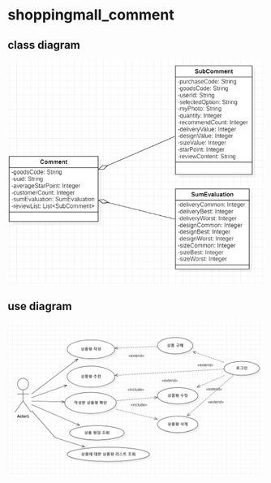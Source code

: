 # shoppingmall_comment

## class diagram
![class diagram](classdiagram.PNG)

## use diagram
![use diagram](usediagram.PNG)
